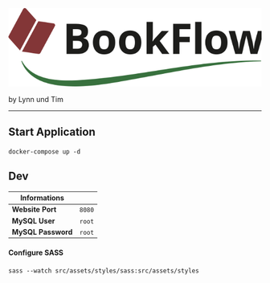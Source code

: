 ![BookFlow](https://github.com/ApfelsaftLI/book-flow/blob/main/src/assets/img/BookFlow_Logo.svg)

by Lynn und Tim
***
## Start Application
```shell
docker-compose up -d
```
## Dev

| Informations |  |
|--------------|--|
|**Website Port** | `8080` |
| **MySQL User** | `root` |
| **MySQL Password** | `root` |

#### Configure SASS
```shell
sass --watch src/assets/styles/sass:src/assets/styles
```
